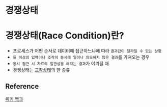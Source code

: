 # 경쟁상태

# **경쟁상태(Race Condition)란?**
* 프로세스가 어떤 순서로 데이터에 접근하느냐에 따라 `결과값이 달라질 수 있는 상황`
* `둘 이상의 입력이나 조작이 동시에 일어나 의도하지 않은 결과`를 가져오는 경우
* `동시 접근 시 자료의 일관성을 해치는 결과`가 야기될 때
* 경쟁상태는 [교착상태](./%EA%B5%90%EC%B0%A9%EC%83%81%ED%83%9C.md)의 한 종류

## Reference
[위키 백과](https://ko.wikipedia.org/wiki/%EA%B2%BD%EC%9F%81_%EC%83%81%ED%83%9C)